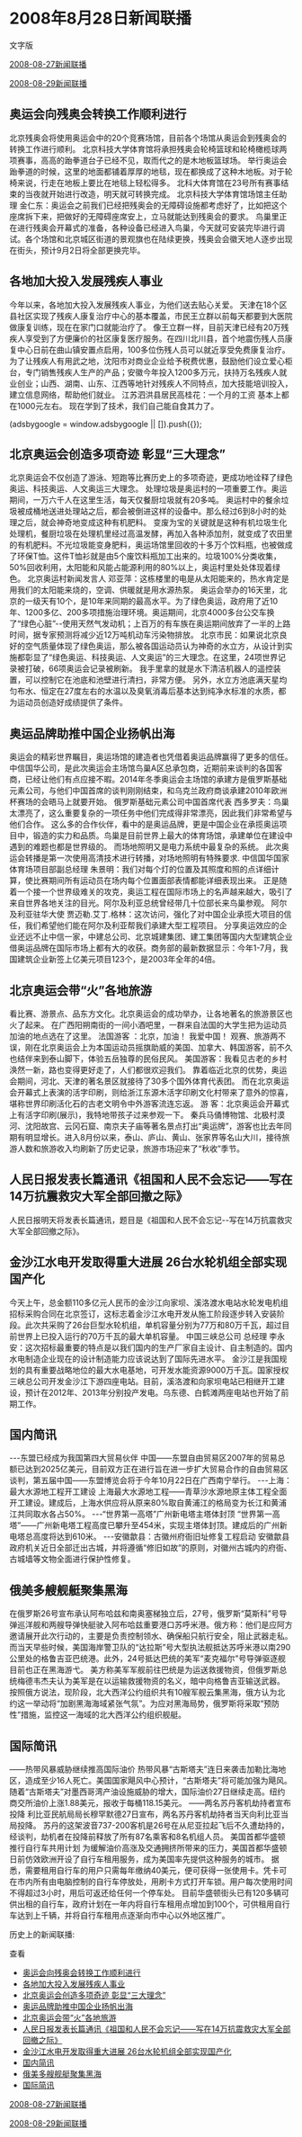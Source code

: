 







# 2008年8月28日新闻联播
 文字版








[2008-08-27新闻联播](/xinwenlianbo/20080827)


[2008-08-29新闻联播](/xinwenlianbo/20080829)





## 奥运会向残奥会转换工作顺利进行


北京残奥会将使用奥运会中的20个竞赛场馆，目前各个场馆从奥运会到残奥会的转换工作进行顺利。
北京科技大学体育馆将承担残奥会轮椅篮球和轮椅橄榄球两项赛事，高高的跆拳道台子已经不见，取而代之的是木地板篮球场。
举行奥运会跆拳道的时候，这里的地面都铺着厚厚的地毯，现在都换成了这种木地板。对于轮椅来说，行走在地板上要比在地毯上轻松得多。
北科大体育馆在23号所有赛事结束的当夜就开始进行改造，明天就可转换完成。
北京科技大学体育馆场馆主任助理 金仁东：奥运会之前我们已经把残奥会的无障碍设施都考虑好了，比如把这个座席拆下来，把做好的无障碍座席安上，立马就能达到残奥会的要求。
鸟巢里正在进行残奥会开幕式的准备，各种设备已经进入鸟巢，今天就可安装完毕进行调试。各个场馆和北京城区街道的景观旗也在陆续更换，残奥会会徽天地人逐步出现在街头，预计9月2日将全部更换完毕。


## 各地加大投入发展残疾人事业


今年以来，各地加大投入发展残疾人事业，为他们送去贴心关爱。
天津在18个区县社区实现了残疾人康复治疗中心的基本覆盖，市民王立群以前每天都要到大医院做康复训练，现在在家门口就能治疗了。
像王立群一样，目前天津已经有20万残疾人享受到了方便廉价的社区康复医疗服务。在四川北川县，首个地震伤残人员康复中心日前在曲山镇安置点启用，100多位伤残人员可以就近享受免费康复治疗。
为了让残疾人有用武之地，沈阳市对商业企业给予税费优惠，鼓励他们设立爱心柜台，专门销售残疾人生产的产品；安徽今年投入1200多万元，扶持万名残疾人就业创业；山西、湖南、山东、江西等地针对残疾人不同特点，加大技能培训投入，建立信息网络，帮助他们就业。
江苏泗洪县居民高桂花：一个月的工资 基本上都在1000元左右。 现在学到了技术，我们自己能自食其力了。





 (adsbygoogle = window.adsbygoogle || []).push({});

 
## 北京奥运会创造多项奇迹 彰显“三大理念”


北京奥运会不仅创造了游泳、短跑等比赛历史上的多项奇迹，更成功地诠释了绿色奥运、科技奥运、人文奥运三大理念。
处理垃圾是奥运村的一项重要工作。奥运期间，一万六千人在这里生活，每天仅餐厨垃圾就有20多吨。
奥运村中的餐余垃圾被成桶地送进处理站之后，都会被倒进这样的设备中。那么经过6到8小时的处理之后，就会神奇地变成这种有机肥料。
变废为宝的关键就是这种有机垃圾生化处理机，餐厨垃圾在处理机里经过高温发酵，再加入各种添加剂，就变成了农田里的有机肥料。不光垃圾能变身肥料，奥运场馆里回收的十多万个饮料瓶，也被做成了环保T恤。这件T恤衫就是由5个废饮料瓶加工出来的。垃圾100%分类收集，50%回收利用，太阳能和风能占能源利用的80%以上，奥运村里处处体现着绿色。
北京奥运村新闻发言人 邓亚萍：这栋楼里的电是从太阳能来的，热水肯定是用我们的太阳能来烧的，空调、供暖就是用水源热泵。
奥运会举办的16天里，北京的一级天有10个，是10年来同期的最高水平。为了绿色奥运，政府用了近10年、1200多亿、200多项措施治理环境。奥运期间，北京4000多台公交车换了“绿色心脏”--使用天然气发动机；上百万的有车族在奥运期间放弃了一半的上路时间，据专家预测将减少近12万吨机动车污染物排放。
北京市民：如果说北京良好的空气质量体现了绿色奥运，那么被各国运动员认为神奇的水立方，从设计到实施都彰显了“绿色奥运、科技奥运、人文奥运”的三大理念。在这里，24项世界记录被打破，66项奥运会记录被刷新。
我手里拿的就是水下清洁机器人的遥控装置，可以控制它在池底和池壁进行清扫，非常方便。
另外，水立方池底满天星均匀布水、恒定在27度左右的水温以及臭氧消毒后基本达到纯净水标准的水质，都为运动员创造好成绩提供了条件。


## 奥运品牌助推中国企业扬帆出海


奥运会的精彩世界瞩目，奥运场馆的建造者也凭借着奥运品牌赢得了更多的信任。
中信国华公司，是此次奥运会主场馆鸟巢A区总承包商，近期前来谈判的各国客商，已经让他们有点应接不暇。2014年冬季奥运会主场馆的承建方是俄罗斯基础元素公司，与他们中国首席的谈判刚刚结束，和乌克兰政府商谈承建2010年欧洲杯赛场的会晤马上就要开始。
俄罗斯基础元素公司中国首席代表 西多罗夫：鸟巢太漂亮了，这么重要复杂的一项任务中他们完成得非常漂亮，因此我们非常希望与他们合作。
这么多的合作伙伴，看中的是奥运品牌，更是中国企业在承揽奥运项目中，锻造的实力和品质。鸟巢是目前世界上最大的体育场馆，承建单位在建设中遇到的难题也都是世界级的。
而场地照明又是电力系统中最复杂的系统。
此次奥运会转播是第一次使用高清技术进行转播，对场地照明有特殊要求.
中信国华国家体育场项目部副总经理 朱景明：我们对每个灯的位置及其照度和照的点详细计算，使比赛期间所有运动员在场内每个位置面部表情都能详细表现出来。
正是随着一个接一个世界级难关的攻克，奥运工程在国际市场上的名声越来越大，吸引了来自世界各地关注的目光。阿尔及利亚总统曾经带几十位部长来鸟巢参观。
阿尔及利亚驻华大使 贾迈勒.艾丁.格林：这次访问，强化了对中国企业承揽大项目的信任，我们希望他们能在阿尔及利亚帮我们承建大型工程项目。
分享奥运效应的企业还远不止中信一家，中建总公司、北京城建集团、建工集团等国内大型建筑企业借奥运品牌在国际市场上都有大的收获。商务部的最新数据显示：今年1-7月，我国建筑企业新签上亿美元项目123个，是2003年全年的4倍。


## 北京奥运会带“火”各地旅游


看比赛、游景点、品东方文化。北京奥运会的成功举办，让各地著名的旅游景区也火了起来。
在广西阳朔南街的一间小酒吧里，一群来自法国的大学生把为运动员加油的地点选在了这里。
法国游客 ：北京，加油！ 我爱中国！
观赛、旅游两不误，刚在北京奥运会上为本国运动员摇旗助威的美国、加拿大、韩国游客，前不久也结伴来到泰山脚下，体验五岳独尊的民俗民风。
美国游客：我看见古老的乡村涣然一新，路也变得更好走了，人们都很欢迎我们。 
靠着临近北京的优势，奥运会期间，河北、天津的著名景区就接待了30多个国外体育代表团。
而在北京奥运会开幕式上表演的活字印刷，则给浙江东源木活字印刷文化村带来了意外的惊喜，堪称世界印刷活化石的古老文明令中外游客流连忘返。
游 客：北京奥运会开幕式上有活字印刷(展示)，我特地带孩子过来参观一下。
秦兵马俑博物馆、北极村漠河、沈阳故宫、云冈石窟、南京夫子庙等著名景点打出“奥运牌”，游客也比去年同期有明显增长。进入8月份以来，泰山、庐山、黄山、张家界等名山大川，接待旅游人数和旅游收入均刷新了历史记录，旅游市场迎来了“秋收”季节。


## 人民日报发表长篇通讯《祖国和人民不会忘记——写在14万抗震救灾大军全部回撤之际》


人民日报明天将发表长篇通讯，题目是《祖国和人民不会忘记--写在14万抗震救灾大军全部回撤之际》。


## 金沙江水电开发取得重大进展 26台水轮机组全部实现国产化


今天上午，总金额110多亿元人民币的金沙江向家坝、溪洛渡水电站水轮发电机组招标采购合同在北京签订，这标志着金沙江水电开发从施工阶段逐步转入安装阶段。此次共采购了26台巨型水轮机组，单机容量分别为77万和80万千瓦，超过目前世界上已投入运行的70万千瓦的最大单机容量。
中国三峡总公司 总经理 李永安：这次招标最重要的特点是以我们国内的生产厂家自主设计、自主制造的。国内水电制造企业现在的设计制造能力应该说达到了国际先进水平。
金沙江是我国规划的具有重要战略地位的最大水电基地，可开发水能资源9000万千瓦。国家授权三峡总公司开发金沙江下游四座电站。目前，溪洛渡和向家坝电站已相继开工建设，预计在2012年、2013年分别投产发电。乌东德、白鹤滩两座电站也开始了前期工作。


## 国内简讯


---东盟已经成为我国第四大贸易伙伴
中国——东盟自由贸易区2007年的贸易总额已达到2025亿美元，目前双方正在进行旨在进一步扩大贸易合作的自由贸易区谈判，第五届中国——东盟博览会将于今年10月22日在广西南宁举行。
---上海：最大水源地工程开工建设
上海最大水源地工程——青草沙水源地原主体工程全面开工建设。建成后，上海水供应将从原来80%取自黄浦江的格局变为长江和黄浦江共同取水各占50%。
---“世界第一高塔”广州新电塔主塔体封顶
“世界第一高塔”——广州新电塔工程高度已攀升至454米，实现主塔体封顶。建成后的广州新电塔总高度将达到610米。
---安徽歙县：古徽州府衙旧址修复工程启动
安徽歙县政府机关近日全部迁出古城，并将遵循“修旧如故”的原则，对徽州古城内的府衙、古城墙等文物全面进行保护性修复。


## 俄美多艘舰艇聚集黑海


在俄罗斯26号宣布承认阿布哈兹和南奥塞梯独立后，27号，俄罗斯“莫斯科”号导弹巡洋舰和两艘导弹快艇驶入阿布哈兹重要港口苏呼米港。俄方称：他们是应阿方邀请展开此次行动的，主要是负责控制领水、确保船只航行安全，阻止武器走私。
而当天早些时候，美国海岸警卫队的“达拉斯”号大型执法舰抵达苏呼米港以南290公里处的格鲁吉亚巴统港。此外，24号抵达巴统的美军“麦克福尔”号导弹驱逐舰目前也正在黑海游弋。
美方称美军军舰前往巴统是为运送救援物资，但俄罗斯总统梅德韦杰夫认为美军是在以运输救援物资的名义，暗中向格鲁吉亚输送武器。
按照俄方说法，现阶段，北大西洋公约组织共有10艘军舰云集黑海，俄方认为北约这一举动将“加剧黑海海域紧张气氛”。为应对黑海局势，俄罗斯将采取“预防性”措施，监控这一海域的北大西洋公约组织舰艇。


## 国际简讯


——热带风暴威胁继续推高国际油价
热带风暴“古斯塔夫”连日来袭击加勒比海地区，造成至少16人死亡。美国国家飓风中心预计，“古斯塔夫”将可能加强为飓风。随着“古斯塔夫”对墨西哥湾产油设施威胁的增大，国际油价27日继续走高。纽约商交所油价上涨1.88美元，报收于每桶118.15美元。
——两名苏丹客机劫持者宣布投降
利比亚民航局局长穆罕默德27日宣布，两名苏丹客机劫持者当天向利比亚当局投降。
苏丹的这架波音737-200客机是26号在从尼亚拉起飞后不久遭劫持的，经谈判，劫机者在投降前释放了所有87名乘客和8名机组人员。
美国首都华盛顿推行自行车共用计划
为缓解油价高涨及交通拥挤所带来的压力，美国首都华盛顿日前仿效欧洲开设了自行车租用服务，成为美国率先提供这种服务的城市。 
据悉，需要租用自行车的用户只需每年缴纳40美元，便可获得一张使用卡。凭卡可在市内所有由电脑控制的自行车停放处，用刷卡方式打开车锁。用户每次使用时间不得超过3小时，用后可返还给任何一个停车处。 
目前华盛顿街头已有120多辆可供出租的自行车，政府计划在一年内将自行车租用点增加到100个，可供租用自行车达到上千辆，并将自行车租用点逐渐向市中心以外地区推广。






历史上的新闻联播:

 查看
 

* [奥运会向残奥会转换工作顺利进行](#奥运会向残奥会转换工作顺利进行)
* [各地加大投入发展残疾人事业](#各地加大投入发展残疾人事业)
* [北京奥运会创造多项奇迹 彰显“三大理念”](#北京奥运会创造多项奇迹-彰显“三大理念”)
* [奥运品牌助推中国企业扬帆出海](#奥运品牌助推中国企业扬帆出海)
* [北京奥运会带“火”各地旅游](#北京奥运会带“火”各地旅游)
* [人民日报发表长篇通讯《祖国和人民不会忘记——写在14万抗震救灾大军全部回撤之际》](#人民日报发表长篇通讯《祖国和人民不会忘记——写在14万抗震救灾大军全部回撤之际》)
* [金沙江水电开发取得重大进展 26台水轮机组全部实现国产化](#金沙江水电开发取得重大进展-26台水轮机组全部实现国产化)
* [国内简讯](#国内简讯)
* [俄美多艘舰艇聚集黑海](#俄美多艘舰艇聚集黑海)
* [国际简讯](#国际简讯)






[2008-08-27新闻联播](/xinwenlianbo/20080827)


[2008-08-29新闻联播](/xinwenlianbo/20080829)



